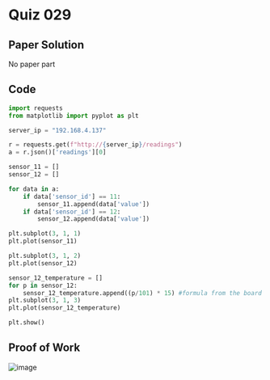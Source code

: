# Quiz 029

## Paper Solution
No paper part
## Code
```.py
import requests
from matplotlib import pyplot as plt

server_ip = "192.168.4.137"

r = requests.get(f"http://{server_ip}/readings")
a = r.json()['readings'][0]

sensor_11 = []
sensor_12 = []

for data in a:
    if data['sensor_id'] == 11:
        sensor_11.append(data['value'])
    if data['sensor_id'] == 12:
        sensor_12.append(data['value'])

plt.subplot(3, 1, 1)
plt.plot(sensor_11)

plt.subplot(3, 1, 2)
plt.plot(sensor_12)

sensor_12_temperature = []
for p in sensor_12:
    sensor_12_temperature.append((p/101) * 15) #formula from the board
plt.subplot(3, 1, 3)
plt.plot(sensor_12_temperature)

plt.show()
```
## Proof of Work
![image](https://github.com/user-attachments/assets/f410e235-c1ff-4530-b9a4-728de5c4ee96)
